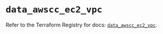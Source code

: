 # `data_awscc_ec2_vpc`

Refer to the Terraform Registry for docs: [`data_awscc_ec2_vpc`](https://registry.terraform.io/providers/hashicorp/awscc/0.70.0/docs/data-sources/ec2_vpc).

